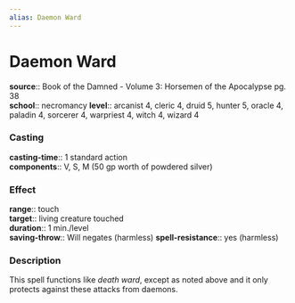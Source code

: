 ```yaml
---
alias: Daemon Ward
---
```


# Daemon Ward 

**source**:: Book of the Damned - Volume 3: Horsemen of the Apocalypse pg. 38  
**school**:: necromancy
**level**:: arcanist 4, cleric 4, druid 5, hunter 5, oracle 4, paladin 4, sorcerer 4, warpriest 4, witch 4, wizard 4

### Casting 

**casting-time**:: 1 standard action  
**components**:: V, S, M (50 gp worth of powdered silver)

### Effect 

**range**:: touch  
**target**:: living creature touched  
**duration**:: 1 min./level  
**saving-throw**:: Will negates (harmless)
**spell-resistance**:: yes (harmless)

### Description 

This spell functions like *death ward*, except as noted above and it only protects against these attacks from daemons.

